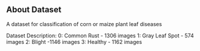 ## About Dataset
A dataset for classification of corn or maize plant leaf diseases

Dataset Description:
0: Common Rust - 1306 images
1: Gray Leaf Spot - 574 images
2: Blight -1146 images
3: Healthy - 1162 images

